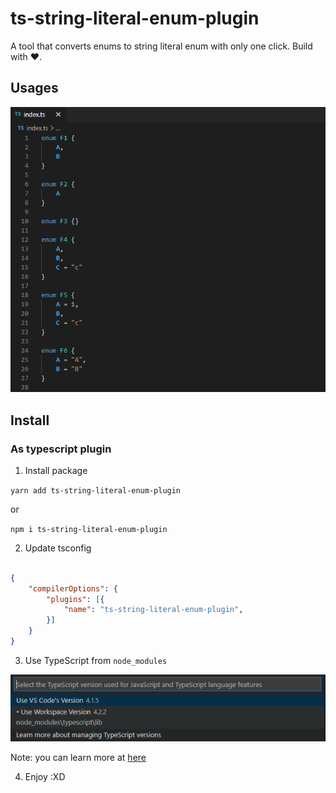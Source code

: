 # ts-string-literal-enum-plugin

A tool that converts enums to string literal enum with only one click. Build with ❤️.

## Usages

![Usages](docs/summary.gif)


## Install

### As typescript plugin

1. Install package

`yarn add ts-string-literal-enum-plugin`

or

`npm i ts-string-literal-enum-plugin`

2. Update tsconfig

```json

{
    "compilerOptions": {
        "plugins": [{
            "name": "ts-string-literal-enum-plugin",
        }]
    }
}

```

3. Use TypeScript from `node_modules`

![select_typescript_version](docs/select_typescript.png)

Note: you can learn more at [here](https://code.visualstudio.com/docs/typescript/typescript-compiling#_using-newer-typescript-versions)

4. Enjoy :XD
